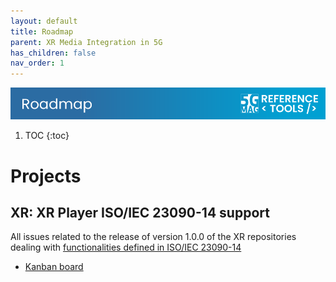 ```yaml
---
layout: default
title: Roadmap
parent: XR Media Integration in 5G
has_children: false
nav_order: 1
---
```

<img src="../../assets/images/Banner_Roadmap.png" /> 

1. TOC
{:toc}

#  Projects

## XR: XR Player ISO/IEC 23090-14 support

All issues related to the release of version 1.0.0 of the XR repositories dealing with [functionalities defined in ISO/IEC 23090-14](features)
* [Kanban board](https://github.com/orgs/5G-MAG/projects/22)

